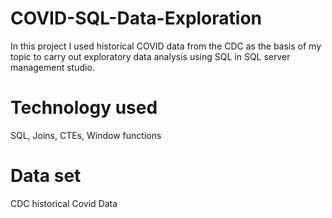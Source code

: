 # COVID-SQL-Data-Exploration
In this project I used historical COVID data from the CDC as the basis of my topic to carry out exploratory data analysis using SQL in SQL server management studio.

# Technology used
SQL, Joins, CTEs, Window functions

# Data set
CDC historical Covid Data 
